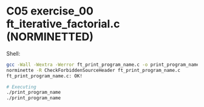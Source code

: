 # C05 exercise_00 ft_iterative_factorial.c (NORMINETTED)

Shell:
```bash
gcc -Wall -Wextra -Werror ft_print_program_name.c -o print_program_name
norminette -R CheckForbiddenSourceHeader ft_print_program_name.c
ft_print_program_name.c: OK!

# Executing
./print_program_name
./print_program_name
```
